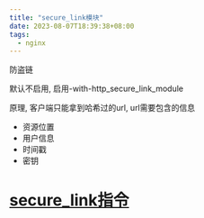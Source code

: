 ```yaml
---
title: "secure_link模块"
date: 2023-08-07T18:39:38+08:00
tags:
  - nginx
---
```


防盗链

默认不启用, 启用-with-http_secure_link_module

原理, 客户端只能拿到哈希过的url, url需要包含的信息

- 资源位置
- 用户信息
- 时间戳
- 密钥

# [secure_link指令](https://nginx.org/en/docs/http/ngx_http_secure_link_module.html#secure_link)
